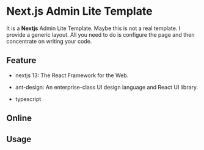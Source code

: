 # Next.js Admin Lite Template

It is a <b>Nextjs</b> Admin Lite Template. Maybe this is not a real template. I provide a generic layout. All you need to do is configure the page and then concentrate on writing your code.

## Feature

- nextjs 13: The React Framework for the Web.

* ant-design: An enterprise-class UI design language and React UI library.

- typescript

## Online

## Usage
